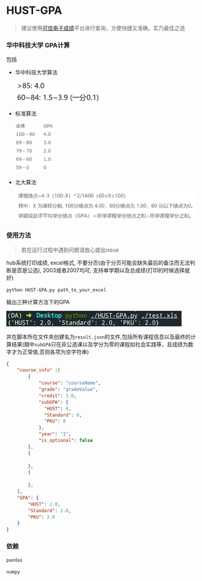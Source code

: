 # HUST-GPA

> 建议使用[可信电子成绩](https://cjd.hust.edu.cn/#/dashboard)平台进行查询，方便快捷又准确，实乃最佳之选



### 华中科技大学 GPA计算

包括

* 华中科技大学算法

  ![](imgs/hust.png)

* 标准算法

  ![](imgs/standard.png)

* 北大算法

  ![](imgs/pku.png)

### 使用方法

> 若在运行过程中遇到问题请放心提出issue

hub系统打印成绩, excel格式, 不要分页(由于分页可能会缺失最后的备注而无法判断是否是公选), 2003或者2007均可, 支持单学期以及总成绩(打印的时候选择就好)

```shell
python HUST-GPA.py path_to_your_excel
```

输出三种计算方法下的GPA

![](imgs/output.png)

并在脚本所在文件夹创建名为`result.json`的文件,包括所有课程信息以及最终的计算结果(期中`subGPA`只在非公选课以及学分为零的课程如社会实践等，且成绩为数字才为正常值,否则各项为空字符串)

```json
{
    "course_info" :[
        {
            "course": "courseName",
            "grade": "gradeValue",
            "credit": 1.0,
            "subGPA": {
              "HUST": 0,
              "Standard": 0,
              "PKU": 0
            },
            "year": "1",
            "is_optional": false
        },
        {
        
        }, 
		{
            
        },
    ],
	"GPA": {
        "HUST": 2.0,
        "Standard": 2.0,
        "PKU": 2.0
    }
}
```

### 依赖

`pandas`

`numpy`